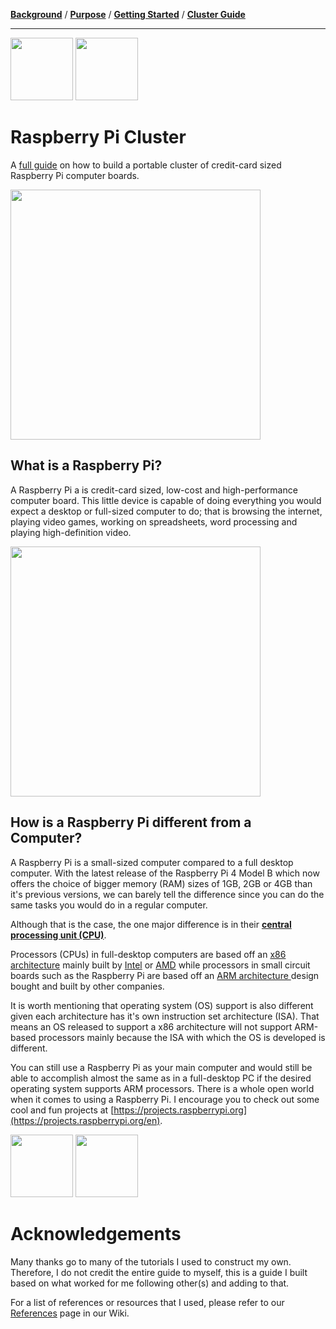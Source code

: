[**Background**](Background.md) / [**Purpose**](Purpose.md) / [**Getting Started**](Getting_Started.md) / [**Cluster Guide**](Cluster_Guide.md)

---

<img src="https://cloud.githubusercontent.com/assets/10035308/22178093/cf7ecf00-dfe2-11e6-8fb3-dab3b1e17f7d.png" width="100px" height="100px"/> <img src="https://image.flaticon.com/icons/svg/1281/1281822.svg" width="100px" height="100px"/>


# Raspberry Pi Cluster

A [full guide](Cluster_Guide.md) on how to build a portable cluster of credit-card sized Raspberry Pi computer boards.

<img src="https://images.ctfassets.net/tvfg2m04ppj4/5LhT20PZvvANcXRAEvkd6v/cf8adcc5c652c0be55acbb7cabec806e/assembly_4.jpg?w=800" width="400px"/>


## What is a Raspberry Pi?

A Raspberry Pi a is credit-card sized, low-cost and high-performance computer board. This little device is capable of doing everything you would expect a desktop or full-sized computer to do; that is browsing the internet, playing video games, working on spreadsheets, word processing and playing high-definition video.

[<img src="https://www.raspberrypi.org/homepage-9df4b/static/f1682eef7da7e8d989662d147f48977c/7fd5d/f532739a-171e-4aa0-b9f3-d05e20710b69_raspberry-pi-4-model-b.jpg" width="400px"/>](https://www.raspberrypi.org/)


## How is a Raspberry Pi different from a Computer?

A Raspberry Pi is a small-sized computer compared to a full desktop computer. With the latest release of the Raspberry Pi 4 Model B which now offers the choice of bigger memory (RAM) sizes of 1GB, 2GB or 4GB than it's previous versions, we can barely tell the difference since you can do the same tasks you would do in a regular computer.

Although that is the case, the one major difference is in their [**central processing unit (CPU)**](https://www.tutorialspoint.com/computer_fundamentals/computer_cpu.htm).

Processors (CPUs) in full-desktop computers are based off an [x86 architecture](https://www.techopedia.com/definition/5334/x86-architecture) mainly built by [Intel](https://www.intel.com/) or [AMD](https://www.amd.com/) while processors in small circuit boards such as the Raspberry Pi are based off an [ARM architecture ](https://www.techopedia.com/definition/14875/arm-processor) design bought and built by other companies. 

It is worth mentioning that operating system (OS) support is also different given each architecture has it's own instruction set architecture (ISA). That means an OS released to support a x86 architecture will not support ARM-based processors mainly because the ISA with which the OS is developed is different.

You can still use a Raspberry Pi as your main computer and would still be able to accomplish almost the same as in a full-desktop PC if the desired operating system supports ARM processors. There is a whole open world when it comes to using a Raspberry Pi. I encourage you to check out some cool and fun projects at [https://projects.raspberrypi.org](https://projects.raspberrypi.org/en).

<img src="https://cloud.githubusercontent.com/assets/10035308/22178093/cf7ecf00-dfe2-11e6-8fb3-dab3b1e17f7d.png" width="100px" height="100px"/> <img src="https://cloud.githubusercontent.com/assets/10035308/22178091/cf7ebdf8-dfe2-11e6-9d19-f7bd06cc7751.png" width="100px" height="100px"/>

# Acknowledgements

Many thanks go to many of the tutorials I used to construct my own. Therefore, I do not credit the entire guide to myself, this is a guide I built based on what worked for me following other(s) and adding to that.

For a list of references or resources that I used, please refer to our [References](References.md) page in our Wiki.
